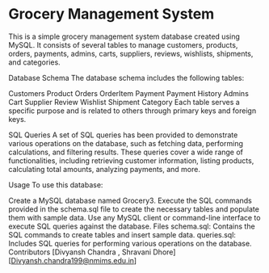 # Grocery Management System

This is a simple grocery management system database created using MySQL. It consists of several tables to manage customers, products, orders, payments, admins, carts, suppliers, reviews, wishlists, shipments, and categories.

Database Schema
The database schema includes the following tables:

Customers
Product
Orders
OrderItem
Payment
Payment History
Admins
Cart
Supplier
Review
Wishlist
Shipment
Category
Each table serves a specific purpose and is related to others through primary keys and foreign keys.

SQL Queries
A set of SQL queries has been provided to demonstrate various operations on the database, such as fetching data, performing calculations, and filtering results. These queries cover a wide range of functionalities, including retrieving customer information, listing products, calculating total amounts, analyzing payments, and more.

Usage
To use this database:

Create a MySQL database named Grocery3.
Execute the SQL commands provided in the schema.sql file to create the necessary tables and populate them with sample data.
Use any MySQL client or command-line interface to execute SQL queries against the database.
Files
schema.sql: Contains the SQL commands to create tables and insert sample data.
queries.sql: Includes SQL queries for performing various operations on the database.
Contributors
[Divyansh Chandra , Shravani Dhore]
[Divyansh.chandra199@nmims.edu.in]


